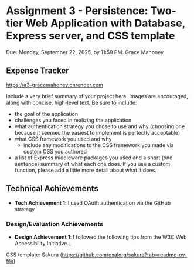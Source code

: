 Assignment 3 - Persistence: Two-tier Web Application with Database, Express server, and CSS template
===

Due: Monday, September 22, 2025, by 11:59 PM.
Grace Mahoney

## Expense Tracker
https://a3-gracemahoney.onrender.com

Include a very brief summary of your project here. Images are encouraged, along with concise, high-level text. Be sure to include:

- the goal of the application
- challenges you faced in realizing the application
- what authentication strategy you chose to use and why (choosing one because it seemed the easiest to implement is perfectly acceptable)
- what CSS framework you used and why
  - include any modifications to the CSS framework you made via custom CSS you authored
- a list of Express middleware packages you used and a short (one sentence) summary of what each one does. If you use a custom function, please add a little more detail about what it does.

## Technical Achievements
- **Tech Achievement 1**: I used OAuth authentication via the GitHub strategy

### Design/Evaluation Achievements
- **Design Achievement 1**: I followed the following tips from the W3C Web Accessibility Initiative...


CSS template: Sakura (https://github.com/oxalorg/sakura?tab=readme-ov-file)